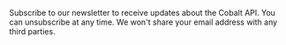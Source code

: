 Subscribe to our newsletter to receive updates about the Cobalt API. You can unsubscribe at any time.
We won't share your email address with any third parties.